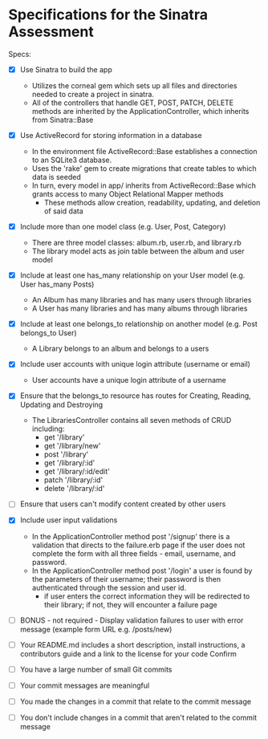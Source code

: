 # Specifications for the Sinatra Assessment
Specs:
- [X] Use Sinatra to build the app
    - Utilizes the corneal gem which sets up all files and directories needed to create a project in sinatra. 
    - All of the controllers that handle GET, POST, PATCH, DELETE methods are inherited by the ApplicationController, which inherits from Sinatra::Base

- [X] Use ActiveRecord for storing information in a database
    - In the environment file ActiveRecord::Base establishes a connection to an SQLite3 database. 
    - Uses the 'rake' gem to create migrations that create tables to which data is seeded
    - In turn, every model in app/ inherits from ActiveRecord::Base which grants access to many Object Relational Mapper methods
        - These methods allow creation, readability, updating, and deletion of said data

- [X] Include more than one model class (e.g. User, Post, Category) 
    - There are three model classes: album.rb, user.rb, and library.rb
    - The library model acts as join table between the album and user model

- [X] Include at least one has_many relationship on your User model (e.g. User has_many Posts)
    - An Album has many libraries and has many users through libraries
    - A User has many libraries and has many albums through libraries

- [X] Include at least one belongs_to relationship on another model (e.g. Post belongs_to User)
    - A Library belongs to an album and belongs to a users

- [X] Include user accounts with unique login attribute (username or email)
    - User accounts have a unique login attribute of a username

- [X] Ensure that the belongs_to resource has routes for Creating, Reading, Updating and Destroying
    - The LibrariesController contains all seven methods of CRUD including:
        - get '/library'
        - get '/library/new'
        - post '/library'
        - get '/library/:id'
        - get '/library/:id/edit'
        - patch '/library/:id'
        - delete '/library/:id' 

- [ ] Ensure that users can't modify content created by other users
- [X] Include user input validations
    - In the ApplicationController method post '/signup' there is a validation that directs to the failure.erb page if the user does not complete the form with all three fields - email, username, and password.
    - In the ApplicationController method post '/login' a user is found by the parameters of their username; their password is then authenticated through the session and user id.
        - if user enters the correct information they will be redirected to their library; if not, they will encounter a failure page

- [ ] BONUS - not required - Display validation failures to user with error message (example form URL e.g. /posts/new)
- [ ] Your README.md includes a short description, install instructions, a contributors guide and a link to the license for your code
Confirm
- [ ] You have a large number of small Git commits 
- [ ] Your commit messages are meaningful
- [ ] You made the changes in a commit that relate to the commit message
- [ ] You don't include changes in a commit that aren't related to the commit message